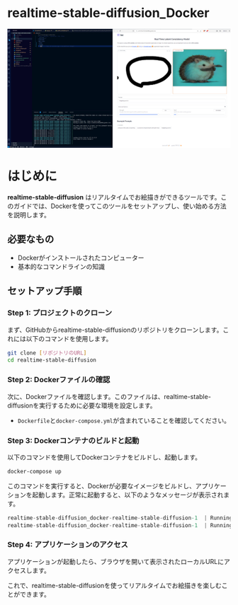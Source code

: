 # realtime-stable-diffusion_Docker

![](image\screenshot.png)

# はじめに

**realtime-stable-diffusion** はリアルタイムでお絵描きができるツールです。このガイドでは、Dockerを使ってこのツールをセットアップし、使い始める方法を説明します。
## 必要なもの
- Dockerがインストールされたコンピューター
- 基本的なコマンドラインの知識
## セットアップ手順
### Step 1: プロジェクトのクローン

まず、GitHubからrealtime-stable-diffusionのリポジトリをクローンします。これには以下のコマンドを使用します。

```bash
git clone [リポジトリのURL]
cd realtime-stable-diffusion
```


### Step 2: Dockerファイルの確認

次に、Dockerファイルを確認します。このファイルは、realtime-stable-diffusionを実行するために必要な環境を設定します。 
- `Dockerfile`と`docker-compose.yml`が含まれていることを確認してください。
### Step 3: Dockerコンテナのビルドと起動

以下のコマンドを使用してDockerコンテナをビルドし、起動します。

```bash
docker-compose up
```



このコマンドを実行すると、Dockerが必要なイメージをビルドし、アプリケーションを起動します。正常に起動すると、以下のようなメッセージが表示されます。

```csharp
realtime-stable-diffusion_docker-realtime-stable-diffusion-1  | Running on local URL:  http://127.0.0.1:7860
realtime-stable-diffusion_docker-realtime-stable-diffusion-1  | Running on public URL: https://[ランダムなURL].gradio.live
```


### Step 4: アプリケーションのアクセス

アプリケーションが起動したら、ブラウザを開いて表示されたローカルURLにアクセスします。

これで、realtime-stable-diffusionを使ってリアルタイムでお絵描きを楽しむことができます。

